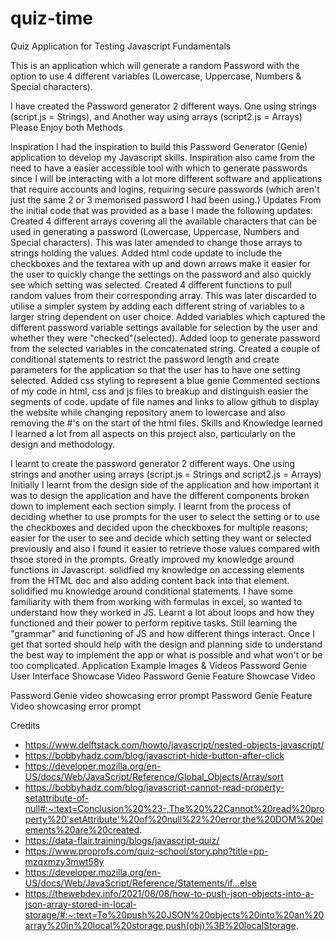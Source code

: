 # quiz-time
Quiz Application for Testing Javascript Fundamentals

This is an application which will generate a random Password with the option to use 4 different variables (Lowercase, Uppercase, Numbers & Special characters).

I have created the Password generator 2 different ways.
One using strings (script.js = Strings), and
Another way using arrays (script2.js = Arrays)
Please Enjoy both Methods

Inspiration
I had the inspiration to build this Password Generator (Genie) application to develop my Javascript skills. Inspiration also came from the need to have a easier accessible tool with which to generate passwords since I will be interacting with a lot more different software and applications that require accounts and logins, requiring secure passwords (which aren't just the same 2 or 3 memorised password I had been using.)
Updates
From the initial code that was provided as a base I made the following updates:
Created 4 different arrays covering all the available characters that can be used in generating a password (Lowercase, Uppercase, Numbers and Special characters).
This was later amended to change those arrays to strings holding the values.
Added html code update to include the checkboxes and the textarea with up and down arrows make it easier for the user to quickly change the settings on the password and also quickly see which setting was selected.
Created 4 different functions to pull random values from their corresponding array. This was later discarded to utilise a simpler system by adding each different string of variables to a larger string dependent on user choice.
Added variables which captured the different password variable settings available for selection by the user and whether they were "checked"(selected).
Added loop to generate password from the selected variables in the concatenated string.
Created a couple of conditional statements to restrict the password length and create parameters for the application so that the user has to have one setting selected.
Added css styling to represent a blue genie
Commented sections of my code in html, css and js files to breakup and distinguish easier the segments of code.
update of file names and links to allow github to display the website while changing repository anem to lowercase and also removing the #'s on the start of the html files.
Skills and Knowledge learned
I learned a lot from all aspects on this project also, particularly on the design and methodology.

I learnt to create the password generator 2 different ways. One using strings and another using arrays (script.js = Strings and script2.js = Arrays)
Initially I learnt from the design side of the application and how important it was to design the application and have the different components broken down to implement each section simply.
I learnt from the process of deciding whether to use prompts for the user to select the setting or to use the checkboxes and decided upon the checkboxes for multiple reasons; easier for the user to see and decide which setting they want or selected previously and also I found it easier to retrieve those values compared with thsoe stored in the prompts.
Greatly improved my knowledge around functions in Javascript.
solidfied my knowledge on accessing elements from the HTML doc and also adding content back into that element.
solidified mu knowledge around conditional statements. I have some familiarity with them from working with formulas in excel, so wanted to understand how they worked in JS.
Learnt a lot about loops and how they functioned and their power to perform repitive tasks.
Still learning the "grammar" and functioning of JS and how different things interact. Once I get that sorted should help with the design and planning side to understand the best way to implement the app or what is possible and what won't or be too complicated.
Application Example Images & Videos
Password Genie User Interface Showcase Video
Password Genie Feature Showcase Video

Password Genie video showcasing error prompt
Password Genie Feature Video showcasing error prompt

Credits
  - https://www.delftstack.com/howto/javascript/nested-objects-javascript/
  - https://bobbyhadz.com/blog/javascript-hide-button-after-click
  - https://developer.mozilla.org/en-US/docs/Web/JavaScript/Reference/Global_Objects/Array/sort
  - https://bobbyhadz.com/blog/javascript-cannot-read-property-setattribute-of-null#:~:text=Conclusion%20%23-,The%20%22Cannot%20read%20property%20'setAttribute'%20of%20null%22%20error,the%20DOM%20elements%20are%20created.
  - https://data-flair.training/blogs/javascript-quiz/
  - https://www.proprofs.com/quiz-school/story.php?title=pp-mzqxmzy3mwt58y
  - https://developer.mozilla.org/en-US/docs/Web/JavaScript/Reference/Statements/if...else
  - https://thewebdev.info/2021/08/08/how-to-push-json-objects-into-a-json-array-stored-in-local-storage/#:~:text=To%20push%20JSON%20objects%20into%20an%20array%20in%20local%20storage,push(obj)%3B%20localStorage.
  